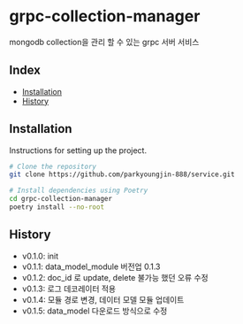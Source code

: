 # grpc-collection-manager

mongodb collection을 관리 할 수 있는 grpc 서버 서비스

## Index

- [Installation](#installation)
- [History](#History)

## Installation

Instructions for setting up the project.

```bash
# Clone the repository
git clone https://github.com/parkyoungjin-888/service.git

# Install dependencies using Poetry
cd grpc-collection-manager
poetry install --no-root
```

## History
+ v0.1.0: init 
+ v0.1.1: data_model_module 버전업 0.1.3
+ v0.1.2: doc_id 로 update, delete 불가능 했던 오류 수정
+ v0.1.3: 로그 데코레이터 적용
+ v0.1.4: 모듈 경로 변경, 데이터 모델 모듈 업데이트
+ v0.1.5: data_model 다운로드 방식으로 수정
